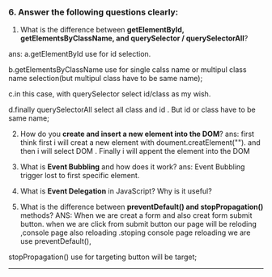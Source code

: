 ### 6. Answer the following questions clearly:

1. What is the difference between **getElementById, getElementsByClassName, and querySelector / querySelectorAll**?

ans:
a.getElementById use for id selection.

b.getElementsByClassName use for single calss name or multipul class name selection(but multipul class have to be same name);

c.in this case, with querySelector select id/class as my wish.

d.finally querySelectorAll select all class and id . But id or class have to be same name;

2. How do you **create and insert a new element into the DOM**?
   ans: first think first i will creat a new element with doument.creatElement("").
   and then i will select DOM . Finally i will appent the element into the DOM

3. What is **Event Bubbling** and how does it work?
   ans: Event Bubbling trigger lost to first specific element.

4. What is **Event Delegation** in JavaScript? Why is it useful?
5. What is the difference between **preventDefault() and stopPropagation()** methods?
   ANS: When we are creat a form and also creat form submit button. when we are click from submit button our page will be reloding ,console page also reloading .stoping console page reloading we are use preventDefault(),

stopPropagation() use for targeting button will be target;

---
